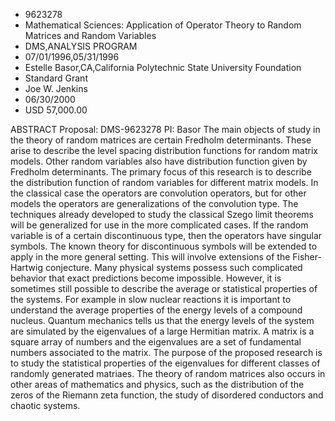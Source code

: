 
* 9623278
* Mathematical Sciences: Application of Operator Theory to Random Matrices and Random Variables
* DMS,ANALYSIS PROGRAM
* 07/01/1996,05/31/1996
* Estelle Basor,CA,California Polytechnic State University Foundation
* Standard Grant
* Joe W. Jenkins
* 06/30/2000
* USD 57,000.00

ABSTRACT Proposal: DMS-9623278 PI: Basor The main objects of study in the theory
of random matrices are certain Fredholm determinants. These arise to describe
the level spacing distribution functions for random matrix models. Other random
variables also have distribution function given by Fredholm determinants. The
primary focus of this research is to describe the distribution function of
random variables for different matrix models. In the classical case the
operators are convolution operators, but for other models the operators are
generalizations of the convolution type. The techniques already developed to
study the classical Szego limit theorems will be generalized for use in the more
complicated cases. If the random variable is of a certain discontinuous type,
then the operators have singular symbols. The known theory for discontinuous
symbols will be extended to apply in the more general setting. This will involve
extensions of the Fisher-Hartwig conjecture. Many physical systems possess such
complicated behavior that exact predictions become impossible. However, it is
sometimes still possible to describe the average or statistical properties of
the systems. For example in slow nuclear reactions it is important to understand
the average properties of the energy levels of a compound nucleus. Quantum
mechanics tells us that the energy levels of the system are simulated by the
eigenvalues of a large Hermitian matrix. A matrix is a square array of numbers
and the eigenvalues are a set of fundamental numbers associated to the matrix.
The purpose of the proposed research is to study the statistical properties of
the eigenvalues for different classes of randomly generated matriaes. The theory
of random matrices also occurs in other areas of mathematics and physics, such
as the distribution of the zeros of the Riemann zeta function, the study of
disordered conductors and chaotic systems.
